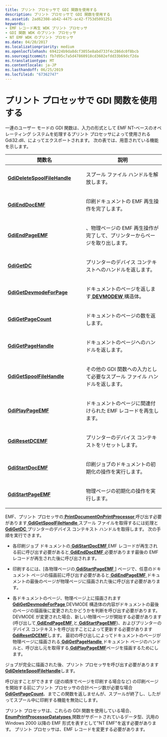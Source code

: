 ```yaml
---
title: プリント プロセッサで GDI 関数を使用する
description: プリント プロセッサで GDI 関数を使用する
ms.assetid: 2ad62308-ab42-4475-ac42-f753d5091251
keywords:
- EMF レコード再生 WDK プリント プロセッサ
- GDI 関数 WDK のプリント プロセッサ
- NT EMF WDK のプリント プロセッサ
ms.date: 04/20/2017
ms.localizationpriority: medium
ms.openlocfilehash: 694224b9da8dcf3055e8abd733f4c286dc0f8bcb
ms.sourcegitcommit: fb7d95c7a5d47860918cd3602efdd33b69dcf2da
ms.translationtype: MT
ms.contentlocale: ja-JP
ms.lasthandoff: 06/25/2019
ms.locfileid: "67362747"
---
```

# <a name="using-gdi-functions-in-print-processors"></a>プリント プロセッサで GDI 関数を使用する





一連のユーザー モードの GDI 関数は、入力の形式として EMF NT-ベースのオペレーティング システムを処理するプリント プロセッサによって使用される Gdi32.dll、によってエクスポートされます。 次の表では、用意されている機能を示します。

<table>
<colgroup>
<col width="50%" />
<col width="50%" />
</colgroup>
<thead>
<tr class="header">
<th>関数名</th>
<th>説明</th>
</tr>
</thead>
<tbody>
<tr class="odd">
<td><p><a href="https://docs.microsoft.com/windows-hardware/drivers/ddi/content/winppi/nf-winppi-gdideletespoolfilehandle" data-raw-source="[&lt;strong&gt;GdiDeleteSpoolFileHandle&lt;/strong&gt;](https://docs.microsoft.com/windows-hardware/drivers/ddi/content/winppi/nf-winppi-gdideletespoolfilehandle)"><strong>GdiDeleteSpoolFileHandle</strong></a></p></td>
<td><p>スプール ファイル ハンドルを解放します。</p></td>
</tr>
<tr class="even">
<td><p><a href="https://docs.microsoft.com/windows-hardware/drivers/ddi/content/winppi/nf-winppi-gdienddocemf" data-raw-source="[&lt;strong&gt;GdiEndDocEMF&lt;/strong&gt;](https://docs.microsoft.com/windows-hardware/drivers/ddi/content/winppi/nf-winppi-gdienddocemf)"><strong>GdiEndDocEMF</strong></a></p></td>
<td><p>印刷ドキュメントの EMF 再生操作を完了します。</p></td>
</tr>
<tr class="odd">
<td><p><a href="https://docs.microsoft.com/windows-hardware/drivers/ddi/content/winppi/nf-winppi-gdiendpageemf" data-raw-source="[&lt;strong&gt;GdiEndPageEMF&lt;/strong&gt;](https://docs.microsoft.com/windows-hardware/drivers/ddi/content/winppi/nf-winppi-gdiendpageemf)"><strong>GdiEndPageEMF</strong></a></p></td>
<td><p>、物理ページの EMF 再生操作が完了して、プリンターからページを取り出します。</p></td>
</tr>
<tr class="even">
<td><p><a href="https://docs.microsoft.com/windows-hardware/drivers/ddi/content/winppi/nf-winppi-gdigetdc" data-raw-source="[&lt;strong&gt;GdiGetDC&lt;/strong&gt;](https://docs.microsoft.com/windows-hardware/drivers/ddi/content/winppi/nf-winppi-gdigetdc)"><strong>GdiGetDC</strong></a></p></td>
<td><p>プリンターのデバイス コンテキストへのハンドルを返します。</p></td>
</tr>
<tr class="odd">
<td><p><a href="https://docs.microsoft.com/windows-hardware/drivers/ddi/content/winppi/nf-winppi-gdigetdevmodeforpage" data-raw-source="[&lt;strong&gt;GdiGetDevmodeForPage&lt;/strong&gt;](https://docs.microsoft.com/windows-hardware/drivers/ddi/content/winppi/nf-winppi-gdigetdevmodeforpage)"><strong>GdiGetDevmodeForPage</strong></a></p></td>
<td><p>ドキュメントのページを返します<a href="https://docs.microsoft.com/windows/desktop/api/wingdi/ns-wingdi-_devicemodew" data-raw-source="[&lt;strong&gt;DEVMODEW&lt;/strong&gt;](https://docs.microsoft.com/windows/desktop/api/wingdi/ns-wingdi-_devicemodew)"> <strong>DEVMODEW</strong> </a>構造体。</p></td>
</tr>
<tr class="even">
<td><p><a href="https://docs.microsoft.com/windows-hardware/drivers/ddi/content/winppi/nf-winppi-gdigetpagecount" data-raw-source="[&lt;strong&gt;GdiGetPageCount&lt;/strong&gt;](https://docs.microsoft.com/windows-hardware/drivers/ddi/content/winppi/nf-winppi-gdigetpagecount)"><strong>GdiGetPageCount</strong></a></p></td>
<td><p>ドキュメントのページの数を返します。</p></td>
</tr>
<tr class="odd">
<td><p><a href="https://docs.microsoft.com/windows-hardware/drivers/ddi/content/winppi/nf-winppi-gdigetpagehandle" data-raw-source="[&lt;strong&gt;GdiGetPageHandle&lt;/strong&gt;](https://docs.microsoft.com/windows-hardware/drivers/ddi/content/winppi/nf-winppi-gdigetpagehandle)"><strong>GdiGetPageHandle</strong></a></p></td>
<td><p>ドキュメントのページへのハンドルを返します。</p></td>
</tr>
<tr class="even">
<td><p><a href="https://docs.microsoft.com/windows-hardware/drivers/ddi/content/winppi/nf-winppi-gdigetspoolfilehandle" data-raw-source="[&lt;strong&gt;GdiGetSpoolFileHandle&lt;/strong&gt;](https://docs.microsoft.com/windows-hardware/drivers/ddi/content/winppi/nf-winppi-gdigetspoolfilehandle)"><strong>GdiGetSpoolFileHandle</strong></a></p></td>
<td><p>その他の GDI 関数への入力として必要なスプール ファイル ハンドルを返します。</p></td>
</tr>
<tr class="odd">
<td><p><a href="https://docs.microsoft.com/windows-hardware/drivers/ddi/content/winppi/nf-winppi-gdiplaypageemf" data-raw-source="[&lt;strong&gt;GdiPlayPageEMF&lt;/strong&gt;](https://docs.microsoft.com/windows-hardware/drivers/ddi/content/winppi/nf-winppi-gdiplaypageemf)"><strong>GdiPlayPageEMF</strong></a></p></td>
<td><p>ドキュメントのページに関連付けられた EMF レコードを再生します。</p></td>
</tr>
<tr class="even">
<td><p><a href="https://docs.microsoft.com/windows-hardware/drivers/ddi/content/winppi/nf-winppi-gdiresetdcemf" data-raw-source="[&lt;strong&gt;GdiResetDCEMF&lt;/strong&gt;](https://docs.microsoft.com/windows-hardware/drivers/ddi/content/winppi/nf-winppi-gdiresetdcemf)"><strong>GdiResetDCEMF</strong></a></p></td>
<td><p>プリンターのデバイス コンテキストをリセットします。</p></td>
</tr>
<tr class="odd">
<td><p><a href="https://docs.microsoft.com/windows-hardware/drivers/ddi/content/winppi/nf-winppi-gdistartdocemf" data-raw-source="[&lt;strong&gt;GdiStartDocEMF&lt;/strong&gt;](https://docs.microsoft.com/windows-hardware/drivers/ddi/content/winppi/nf-winppi-gdistartdocemf)"><strong>GdiStartDocEMF</strong></a></p></td>
<td><p>印刷ジョブのドキュメントの初期化の操作を実行します。</p></td>
</tr>
<tr class="even">
<td><p><a href="https://docs.microsoft.com/windows-hardware/drivers/ddi/content/winppi/nf-winppi-gdistartpageemf" data-raw-source="[&lt;strong&gt;GdiStartPageEMF&lt;/strong&gt;](https://docs.microsoft.com/windows-hardware/drivers/ddi/content/winppi/nf-winppi-gdistartpageemf)"><strong>GdiStartPageEMF</strong></a></p></td>
<td><p>物理ページの初期化の操作を実行します。</p></td>
</tr>
</tbody>
</table>

 

EMF、プリント プロセッサの[ **PrintDocumentOnPrintProcessor** ](https://docs.microsoft.com/windows-hardware/drivers/ddi/content/winsplp/nf-winsplp-printdocumentonprintprocessor)呼び出す必要があります[ **GdiGetSpoolFileHandle** ](https://docs.microsoft.com/windows-hardware/drivers/ddi/content/winppi/nf-winppi-gdigetspoolfilehandle)スプール ファイルを取得するには処理と[ **GdiGetDC** ](https://docs.microsoft.com/windows-hardware/drivers/ddi/content/winppi/nf-winppi-gdigetdc)プリンターのデバイス コンテキスト ハンドルを取得します。 次の手順を実行できます。

-   各印刷ジョブ ドキュメントの[ **GdiStartDocEMF** ](https://docs.microsoft.com/windows-hardware/drivers/ddi/content/winppi/nf-winppi-gdistartdocemf) EMF レコードが再生される前に呼び出す必要があると[ **GdiEndDocEMF** ](https://docs.microsoft.com/windows-hardware/drivers/ddi/content/winppi/nf-winppi-gdienddocemf)必要があります最後の EMF レコードが再生された後に呼び出されます。

-   印刷するには、[各物理ページの[ **GdiStartPageEMF** ](https://docs.microsoft.com/windows-hardware/drivers/ddi/content/winppi/nf-winppi-gdistartpageemf) ] ページで、任意のドキュメント ページの描画前に呼び出す必要があると[ **GdiEndPageEMF** ](https://docs.microsoft.com/windows-hardware/drivers/ddi/content/winppi/nf-winppi-gdiendpageemf)ドキュメントの最後のページが物理ページに描画された後に呼び出す必要があります。

-   各ドキュメントのページ、物理ページ上に描画されます[ **GdiGetDevmodeForPage** ](https://docs.microsoft.com/windows-hardware/drivers/ddi/content/winppi/nf-winppi-gdigetdevmodeforpage) DEVMODE 構造体の内容がドキュメントの最後のページの描画後に変更されたかどうかを判断を呼び出す必要があります。 DEVMODE が変更された場合、新しい物理ページが開始する必要があります (呼び出して[ **GdiEndPageEMF** ](https://docs.microsoft.com/windows-hardware/drivers/ddi/content/winppi/nf-winppi-gdiendpageemf)と[ **GdiStartPageEMF**](https://docs.microsoft.com/windows-hardware/drivers/ddi/content/winppi/nf-winppi-gdistartpageemf))、およびプリンターのデバイス コンテキストを呼び出すことによって更新する必要があります[ **GdiResetDCEMF**](https://docs.microsoft.com/windows-hardware/drivers/ddi/content/winppi/nf-winppi-gdiresetdcemf)します。 最初の呼び出しによってドキュメントのページが物理ページに描画される[ **GdiGetPageHandle** ](https://docs.microsoft.com/windows-hardware/drivers/ddi/content/winppi/nf-winppi-gdigetpagehandle)ドキュメント ページのハンドルと、呼び出し元を取得する[ **GdiPlayPageEMF**](https://docs.microsoft.com/windows-hardware/drivers/ddi/content/winppi/nf-winppi-gdiplaypageemf)ページを描画するためにします。

ジョブが完全に描画された後、プリント プロセッサを呼び出す必要があります[ **GdiDeleteSpoolFileHandle**](https://docs.microsoft.com/windows-hardware/drivers/ddi/content/winppi/nf-winppi-gdideletespoolfilehandle)します。

呼び出すことができます (逆の順序でページを印刷する場合など) の印刷ページを開始する前にプリント プロセッサの合計ページ数が必要な場合[ **GdiGetPageCount**](https://docs.microsoft.com/windows-hardware/drivers/ddi/content/winppi/nf-winppi-gdigetpagecount)、までこの関数を返しませんが、スプールが終了し、したがってスプール中に印刷する機能を無効にします。

プリント プロセッサは、これらの GDI 関数を使用している場合、 [ **EnumPrintProcessorDatatypes** ](https://docs.microsoft.com/windows-hardware/drivers/ddi/content/winspool/nf-winspool-enumprintprocessordatatypesa)関数がサポートされているデータ型、汎用の Windows 2000 以降の EMF 形式を表すとして"NT EMF"を返す必要があります。 プリント プロセッサは、EMF レコードを変更する必要があります。

 

 




